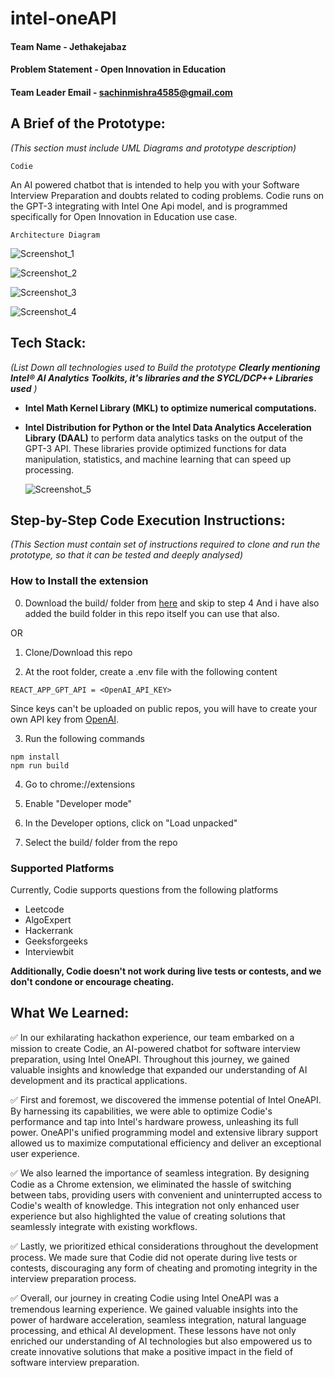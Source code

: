 # intel-oneAPI

#### **Team Name** - Jethakejabaz
#### **Problem Statement** - Open Innovation in Education 
#### **Team Leader Email** - sachinmishra4585@gmail.com 

## A Brief of the Prototype:
  *(This section must include UML Diagrams and prototype description)*

  
  `Codie`
    
An AI powered chatbot that is intended to help you with your Software Interview Preparation and doubts related to coding problems. Codie runs on the GPT-3 integrating with Intel One Api model, and is programmed specifically for Open Innovation in Education use case. 
  
  
  `Architecture Diagram`
  
  ![Screenshot_1](https://github.com/Kush134/intel-oneAPI-Jethakejabaz-/assets/37140352/f3ee9dfd-a5ba-4d39-81bf-eb951f341156)
  
  
  ![Screenshot_2](https://github.com/Kush134/intel-oneAPI-Jethakejabaz-/assets/37140352/bccf37d5-5dcc-4a45-afaf-51677b659d54)



![Screenshot_3](https://github.com/Kush134/intel-oneAPI-Jethakejabaz-/assets/37140352/91224c90-179f-4c7c-8a36-9d5856bef64e)



![Screenshot_4](https://github.com/Kush134/intel-oneAPI-Jethakejabaz-/assets/37140352/af2aa710-650f-459f-a40b-30374962b3b3)


  
## Tech Stack: 
   *(List Down all technologies used to Build the prototype **Clearly mentioning Intel® AI Analytics Toolkits, it's libraries and the SYCL/DCP++ Libraries used** )*
   
   * **Intel Math Kernel Library (MKL) to optimize numerical computations.**

* **Intel Distribution for Python or the Intel Data Analytics Acceleration Library (DAAL)** to perform data analytics tasks on the output of the GPT-3 API. These libraries provide optimized functions for data manipulation, statistics, and machine learning that can speed up processing.


   
   ![Screenshot_5](https://github.com/Kush134/intel-oneAPI-Jethakejabaz-/assets/37140352/d5e88507-9972-4837-89e8-31e48fcbad6d)

   
## Step-by-Step Code Execution Instructions:
  *(This Section must contain set of instructions required to clone and run the prototype, so that it can be tested and deeply analysed)*
   
   
### How to Install the extension

0. Download the build/ folder from [here](https://drive.google.com/drive/folders/1Rgn7SwjAYUYvbV8vGjwRazjggD3C0TEE?usp=share_link) and skip to step 4  And i have also added the build folder in this repo itself you can use that also. 

OR    

1. Clone/Download this repo  

2. At the root folder, create a .env file with the following content
```
REACT_APP_GPT_API = <OpenAI_API_KEY>
```
Since keys can't be uploaded on public repos, you will have to create your own API key from [OpenAI](https://platform.openai.com/account/api-keys).

3. Run the following commands
```
npm install
npm run build
```

4. Go to chrome://extensions  
 
5. Enable "Developer mode"

6. In the Developer options, click on "Load unpacked"  

7. Select the build/ folder from the repo

### Supported Platforms
Currently, Codie supports questions from the following platforms
- Leetcode
- AlgoExpert
- Hackerrank
- Geeksforgeeks
- Interviewbit

**Additionally, Codie doesn't not work during live tests or contests, and we don't condone or encourage cheating.**
 
  
## What We Learned:
   
✅ In our exhilarating hackathon experience, our team embarked on a mission to create Codie, an AI-powered chatbot for software interview preparation, using Intel OneAPI. Throughout this journey, we gained valuable insights and knowledge that expanded our understanding of AI development and its practical applications.

✅ First and foremost, we discovered the immense potential of Intel OneAPI. By harnessing its capabilities, we were able to optimize Codie's performance and tap into Intel's hardware prowess, unleashing its full power. OneAPI's unified programming model and extensive library support allowed us to maximize computational efficiency and deliver an exceptional user experience.

✅ We also learned the importance of seamless integration. By designing Codie as a Chrome extension, we eliminated the hassle of switching between tabs, providing users with convenient and uninterrupted access to Codie's wealth of knowledge. This integration not only enhanced user experience but also highlighted the value of creating solutions that seamlessly integrate with existing workflows.

✅ Lastly, we prioritized ethical considerations throughout the development process. We made sure that Codie did not operate during live tests or contests, discouraging any form of cheating and promoting integrity in the interview preparation process.

✅ Overall, our journey in creating Codie using Intel OneAPI was a tremendous learning experience. We gained valuable insights into the power of hardware acceleration, seamless integration, natural language processing, and ethical AI development. These lessons have not only enriched our understanding of AI technologies but also empowered us to create innovative solutions that make a positive impact in the field of software interview preparation.